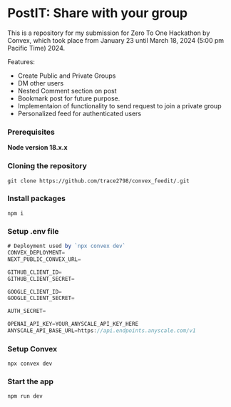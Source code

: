 # PostIT: Share with your group
This is a repository for my submission for Zero To One Hackathon by Convex, which took place from January 23 until March 18, 2024 (5:00 pm Pacific Time) 2024. 

Features:
- Create Public and Private Groups
- DM other users
- Nested Comment section on post
- Bookmark post for future purpose. 
- Implementaion of functionality to send request to join a private group
- Personalized feed for authenticated users

### Prerequisites

**Node version 18.x.x**

### Cloning the repository

```shell
git clone https://github.com/trace2798/convex_feedit/.git
```

### Install packages

```shell
npm i
```

### Setup .env file

```js
# Deployment used by `npx convex dev`
CONVEX_DEPLOYMENT=
NEXT_PUBLIC_CONVEX_URL=

GITHUB_CLIENT_ID=
GITHUB_CLIENT_SECRET=

GOOGLE_CLIENT_ID=
GOOGLE_CLIENT_SECRET=

AUTH_SECRET=

OPENAI_API_KEY=YOUR_ANYSCALE_API_KEY_HERE
ANYSCALE_API_BASE_URL=https://api.endpoints.anyscale.com/v1
```

### Setup Convex

```shell
npx convex dev

```

### Start the app

```shell
npm run dev
```
